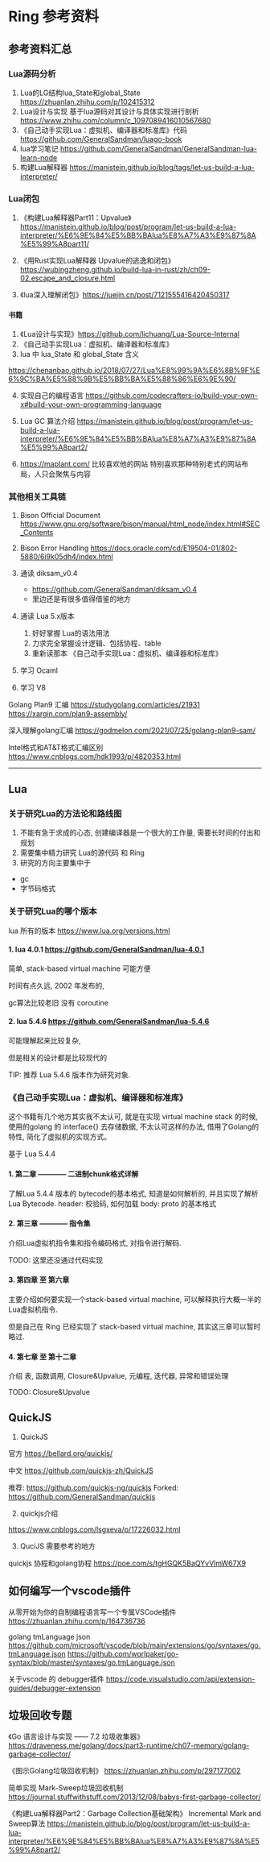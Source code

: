 # Ring 参考资料




## 参考资料汇总



### Lua源码分析
1. Lua的LG结构lua_State和global_State  
    https://zhuanlan.zhihu.com/p/102415312
2. Lua设计与实现 基于lua源码对其设计与具体实现进行剖析
   https://www.zhihu.com/column/c_1097089416010567680
3. 《自己动手实现Lua：虚拟机、编译器和标准库》代码 
   https://github.com/GeneralSandman/luago-book
4. lua学习笔记
    https://github.com/GeneralSandman/GeneralSandman-lua-learn-node
5. 构建Lua解释器
   https://manistein.github.io/blog/tags/let-us-build-a-lua-interpreter/


### Lua闭包

1. 《构建Lua解释器Part11：Upvalue》 
https://manistein.github.io/blog/post/program/let-us-build-a-lua-interpreter/%E6%9E%84%E5%BB%BAlua%E8%A7%A3%E9%87%8A%E5%99%A8part11/


2. 《用Rust实现Lua解释器 Upvalue的逃逸和闭包》
https://wubingzheng.github.io/build-lua-in-rust/zh/ch09-02.escape_and_closure.html


3. 《lua深入理解闭包》https://juejin.cn/post/7121555416420450317

#### 书籍
1. 《Lua设计与实现》https://github.com/lichuang/Lua-Source-Internal
2. 《自己动手实现Lua：虚拟机、编译器和标准库》
3. lua 中 lua_State 和 global_State 含义 

https://chenanbao.github.io/2018/07/27/Lua%E8%99%9A%E6%8B%9F%E6%9C%BA%E5%88%9B%E5%BB%BA%E5%88%86%E6%9E%90/


4. 实现自己的编程语言 
   https://github.com/codecrafters-io/build-your-own-x#build-your-own-programming-language


3. Lua GC 算法介绍
   https://manistein.github.io/blog/post/program/let-us-build-a-lua-interpreter/%E6%9E%84%E5%BB%BAlua%E8%A7%A3%E9%87%8A%E5%99%A8part2/

4. https://maplant.com/ 
   比较喜欢他的网站 特别喜欢那种特别老式的网站布局，人只会聚焦与内容


### 其他相关工具链

1. Bison Official Document
https://www.gnu.org/software/bison/manual/html_node/index.html#SEC_Contents

2. Bison Error Handling
https://docs.oracle.com/cd/E19504-01/802-5880/6i9k05dh4/index.html



1. 通读 diksam_v0.4 
   - https://github.com/GeneralSandman/diksam_v0.4
   - 里边还是有很多值得借鉴的地方
2. 通读 Lua 5.x版本
   1. 好好掌握 Lua的语法用法
   2. 力求完全掌握设计逻辑、包括协程、table
   3. 重新读那本 《自己动手实现Lua：虚拟机、编译器和标准库》
3. 学习 Ocaml
4. 学习 V8

Golang Plan9 汇编
https://studygolang.com/articles/21931
https://xargin.com/plan9-assembly/

深入理解golang汇编
https://godmelon.com/2021/07/25/golang-plan9-sam/


Intel格式和AT&T格式汇编区别
https://www.cnblogs.com/hdk1993/p/4820353.html


-----------------------------


## Lua


### 关于研究Lua的方法论和路线图

1. 不能有急于求成的心态, 创建编译器是一个很大的工作量, 需要长时间的付出和规划
2. 需要集中精力研究 Lua的源代码 和 Ring
3. 研究的方向主要集中于
- gc
- 字节码格式




### 关于研究Lua的哪个版本

lua 所有的版本 https://www.lua.org/versions.html

#### 1. lua 4.0.1  https://github.com/GeneralSandman/lua-4.0.1
   
简单, stack-based virtual machine 
可能方便

时间有点久远, 2002 年发布的, 

gc算法比较老旧
没有 coroutine

#### 2. lua 5.4.6  https://github.com/GeneralSandman/lua-5.4.6

可能理解起来比较复杂, 

但是相关的设计都是比较现代的

TIP: 推荐 Lua 5.4.6 版本作为研究对象.

### 《自己动手实现Lua：虚拟机、编译器和标准库》

这个书籍有几个地方其实我不太认可, 就是在实现 virtual machine stack 的时候, 使用的golang 的 interface{} 去存储数据,
不太认可这样的办法, 借用了Golang的特性, 简化了虚拟机的实现方式。

基于 Lua 5.4.4


#### 1. 第二章 ———— 二进制chunk格式详解

了解Lua 5.4.4 版本的 bytecode的基本格式, 知道是如何解析的, 并且实现了解析 Lua Bytecode.
header: 校验码, 如何加载
body: proto 的基本格式


#### 2. 第三章 ———— 指令集

介绍Lua虚拟机指令集和指令编码格式, 对指令进行解码.

TODO: 这里还没通过代码实现


#### 3. 第四章 至 第六章

主要介绍如何要实现一个stack-based virtual machine, 可以解释执行大概一半的Lua虚拟机指令.

但是自己在 Ring 已经实现了 stack-based virtual machine, 其实这三章可以暂时略过.


#### 4. 第七章 至 第十二章

介绍 表, 函数调用, Closure&Upvalue, 元编程, 迭代器, 异常和错误处理

TODO: Closure&Upvalue


## QuickJS


1. QuickJS

官方
https://bellard.org/quickjs/

中文
https://github.com/quickjs-zh/QuickJS

推荐:
https://github.com/quickjs-ng/quickjs
Forked: https://github.com/GeneralSandman/quickjs


2. quickjs介绍

https://www.cnblogs.com/lsgxeva/p/17226032.html


3. QuciJS 需要参考的地方


quickjs 协程和golang协程 https://poe.com/s/tgHGQK5BaQYvVlmW67X9


## 如何编写一个vscode插件


从零开始为你的自制编程语言写一个专属VSCode插件
https://zhuanlan.zhihu.com/p/164736736


golang tmLanguage json
https://github.com/microsoft/vscode/blob/main/extensions/go/syntaxes/go.tmLanguage.json
https://github.com/worlpaker/go-syntax/blob/master/syntaxes/go.tmLanguage.json


关于vscode 的 debugger插件
https://code.visualstudio.com/api/extension-guides/debugger-extension



## 垃圾回收专题

《Go 语言设计与实现 —— 7.2 垃圾收集器》
https://draveness.me/golang/docs/part3-runtime/ch07-memory/golang-garbage-collector/

《图示Golang垃圾回收机制》
https://zhuanlan.zhihu.com/p/297177002

简单实现  Mark-Sweep垃圾回收机制 
https://journal.stuffwithstuff.com/2013/12/08/babys-first-garbage-collector/



《构建Lua解释器Part2：Garbage Collection基础架构》 Incremental Mark and Sweep算法
https://manistein.github.io/blog/post/program/let-us-build-a-lua-interpreter/%E6%9E%84%E5%BB%BAlua%E8%A7%A3%E9%87%8A%E5%99%A8part2/